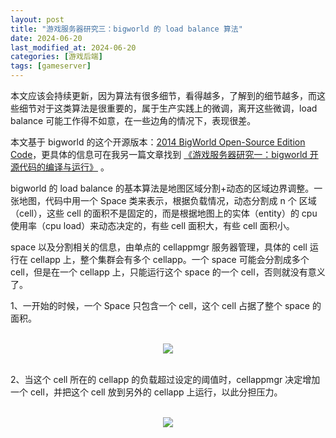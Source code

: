 ```yaml
---
layout: post
title: "游戏服务器研究三：bigworld 的 load balance 算法"
date: 2024-06-20
last_modified_at: 2024-06-20
categories: [游戏后端]
tags: [gameserver]
---
```


本文应该会持续更新，因为算法有很多细节，看得越多，了解到的细节越多，而这些细节对于这类算法是很重要的，属于生产实践上的微调，离开这些微调，load balance 可能工作得不如意，在一些边角的情况下，表现很差。   

本文基于 bigworld 的这个开源版本：[2014 BigWorld Open-Source Edition Code](https://sourceforge.net/p/bigworld/code/HEAD/tree/)，更具体的信息可在我另一篇文章找到 [《游戏服务器研究一：bigworld 开源代码的编译与运行》](https://zhuanlan.zhihu.com/p/704118722) 。   

bigworld 的 load balance 的基本算法是地图区域分割+动态的区域边界调整。一张地图，代码中用一个 Space 类来表示，根据负载情况，动态分割成 n 个 区域（cell），这些 cell 的面积不是固定的，而是根据地图上的实体（entity）的 cpu 使用率（cpu load）来动态决定的，有些 cell 面积大，有些 cell 面积小。   

space 以及分割相关的信息，由单点的 cellappmgr 服务器管理，具体的 cell 运行在 cellapp 上，整个集群会有多个 cellapp。一个 space 可能会分割成多个 cell，但是在一个 cellapp 上，只能运行这个 space 的一个 cell，否则就没有意义了。   


1、一开始的时候，一个 Space 只包含一个 cell，这个 cell 占据了整个 space 的面积。  

<br/>
<div align="center">
<img src="https://antsmallant-blog-1251470010.cos.ap-guangzhou.myqcloud.com/media/blog/bigworld-load-balance-cell-single-1.drawio.png"/>
</div>
<br/>

2、当这个 cell 所在的 cellapp 的负载超过设定的阈值时，cellappmgr 决定增加一个 cell，并把这个 cell 放到另外的 cellapp 上运行，以此分担压力。  

<br/>
<div align="center">
<img src="https://antsmallant-blog-1251470010.cos.ap-guangzhou.myqcloud.com/media/blog/bigworld-load-balance-cell-single-1.drawio.png"/>
</div>
<br/>



